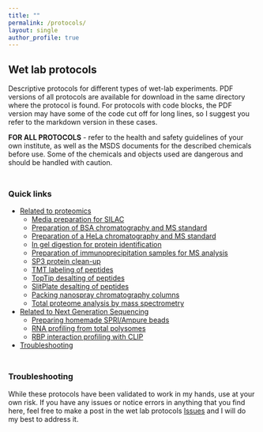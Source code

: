 ```yaml
---
title: ""
permalink: /protocols/
layout: single
author_profile: true
---
```


## Wet lab protocols

Descriptive protocols for different types of wet-lab experiments. PDF versions of all protocols are available for download in the same directory where the protocol is found. For protocols with code blocks, the PDF version may have some of the code cut off for long lines, so I suggest you refer to the markdown version in these cases.

**FOR ALL PROTOCOLS** - refer to the health and safety guidelines of your own institute, as well as the MSDS documents for the described chemicals before use. Some of the chemicals and objects used are dangerous and should be handled with caution.

<hr style="height:6pt; visibility:hidden;" />

### Quick links <!-- omit in toc -->

- [Related to proteomics](https://github.com/chrishuges/wetLabProtocols/tree/master/relatedToProteomics)
  - [Media preparation for SILAC](https://github.com/chrishuges/wetLabProtocols/blob/master/relatedToProteomics/silacMetabolicLabelingCultureMediaPreparation.md)
  - [Preparation of BSA chromatography and MS standard](https://github.com/chrishuges/wetLabProtocols/blob/master/relatedToProteomics/preparationOfHelaStandardForMassSpectrometry.md)
  - [Preparation of a HeLa chromatography and MS standard](https://github.com/chrishuges/wetLabProtocols/blob/master/relatedToProteomics/preparationOfBsaStandardForMassSpectrometry.md)
  - [In gel digestion for protein identification](https://github.com/chrishuges/wetLabProtocols/blob/master/relatedToProteomics/inGelDigestionForProteinIdentification.md)
  - [Preparation of immunoprecipitation samples for MS analysis](https://github.com/chrishuges/wetLabProtocols/blob/master/relatedToProteomics/immunoprecipitationPreparationForMassSpectrometry.md)
  - [SP3 protein clean-up](https://github.com/chrishuges/wetLabProtocols/blob/master/relatedToProteomics/sp3ProteinCleanup.md)
  - [TMT labeling of peptides](https://github.com/chrishuges/wetLabProtocols/blob/master/relatedToProteomics/tandemMassTagLabelingOfPeptides.md)
  - [TopTip desalting of peptides](https://github.com/chrishuges/wetLabProtocols/blob/master/relatedToProteomics/topTipPeptideCleanup.md)
  - [SlitPlate desalting of peptides](https://github.com/chrishuges/wetLabProtocols/blob/master/relatedToProteomics/slitPlatePeptideCleanup.md)
  - [Packing nanospray chromatography columns](https://github.com/chrishuges/wetLabProtocols/blob/master/relatedToProteomics/packingNanosprayChromatographyColumns.md)
  - [Total proteome analysis by mass spectrometry](https://github.com/chrishuges/wetLabProtocols/blob/master/relatedToProteomics/totalProteomeAnalysisByMassSpectrometry.md)
- [Related to Next Generation Sequencing](https://github.com/chrishuges/wetLabProtocols/tree/master/relatedToNextGenSequencing)
  - [Preparing homemade SPRI/Ampure beads](https://github.com/chrishuges/wetLabProtocols/blob/master/relatedToNextGenSequencing/preparingSpriBeads.md)
  - [RNA profiling from total polysomes](https://github.com/chrishuges/wetLabProtocols/blob/master/relatedToNextGenSequencing/polysomeProfilingRna.md)
  - [RBP interaction profiling with CLIP](https://github.com/chrishuges/wetLabProtocols/blob/master/relatedToNextGenSequencing/meClipRbpInteractionProfiling.md)
- [Troubleshooting](#troubleshooting)

<hr style="height:6pt; visibility:hidden;" />

### Troubleshooting

While these protocols have been validated to work in my hands, use at your own risk. If you have any issues or notice errors in anything that you find here, feel free to make a post in the wet lab protocols [Issues](https://github.com/chrishuges/wetLabProtocols/issues) and I will do my best to address it.
